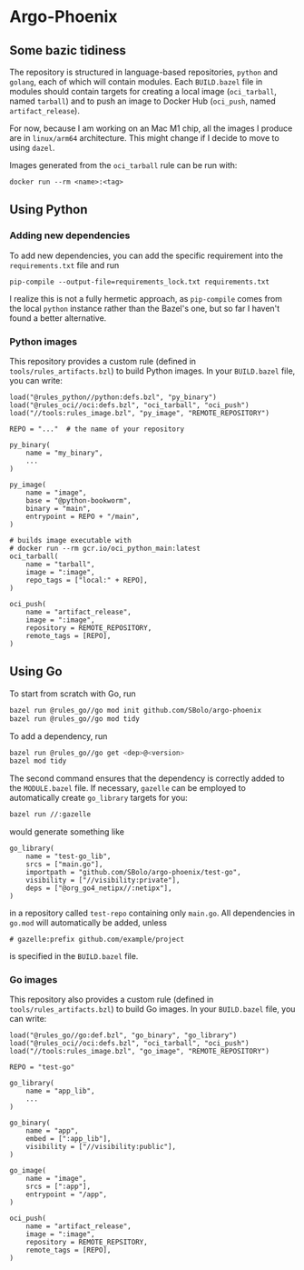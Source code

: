 # Argo-Phoenix

## Some bazic tidiness

The repository is structured in language-based repositories, `python` and `golang`, each of which will contain modules. Each `BUILD.bazel` file in modules should contain targets for creating a local image (`oci_tarball`, named `tarball`) and to push an image to Docker Hub (`oci_push`, named `artifact_release`).

For now, because I am working on an Mac M1 chip, all the images I produce are in `linux/arm64` architecture. This might change if I decide to move to using `dazel`.

Images generated from the `oci_tarball` rule can be run with:

```shell
docker run --rm <name>:<tag>
```

## Using Python

### Adding new dependencies

To add new dependencies, you can add the specific requirement into the `requirements.txt` file and run

```shell
pip-compile --output-file=requirements_lock.txt requirements.txt
```

I realize this is not a fully hermetic approach, as `pip-compile` comes from the local `python` instance rather than the Bazel's one, but so far I haven't found a better alternative.

### Python images

This repository provides a custom rule (defined in `tools/rules_artifacts.bzl`) to build Python images. In your `BUILD.bazel` file, you can write:

```starlark
load("@rules_python//python:defs.bzl", "py_binary")
load("@rules_oci//oci:defs.bzl", "oci_tarball", "oci_push")
load("//tools:rules_image.bzl", "py_image", "REMOTE_REPOSITORY")

REPO = "..."  # the name of your repository

py_binary(
    name = "my_binary",
    ...
)

py_image(
    name = "image",
    base = "@python-bookworm",
    binary = "main",
    entrypoint = REPO + "/main",
)

# builds image executable with 
# docker run --rm gcr.io/oci_python_main:latest
oci_tarball(
    name = "tarball",
    image = ":image",
    repo_tags = ["local:" + REPO],
)

oci_push(
    name = "artifact_release",
    image = ":image",
    repository = REMOTE_REPOSITORY,
    remote_tags = [REPO],
)
```

## Using Go

To start from scratch with Go, run

```bash
bazel run @rules_go//go mod init github.com/SBolo/argo-phoenix
bazel run @rules_go//go mod tidy
```

To add a dependency, run

```bash
bazel run @rules_go//go get <dep>@<version>
bazel mod tidy
```

The second command ensures that the dependency is correctly added to the `MODULE.bazel` file. If necessary, `gazelle` can be employed to automatically create `go_library` targets for you:

```bash
bazel run //:gazelle
```

would generate something like

```starlark
go_library(
    name = "test-go_lib",
    srcs = ["main.go"],
    importpath = "github.com/SBolo/argo-phoenix/test-go",
    visibility = ["//visibility:private"],
    deps = ["@org_go4_netipx//:netipx"],
)
```

in a repository called `test-repo` containing only `main.go`. All dependencies in `go.mod` will automatically be added, unless

```starlark
# gazelle:prefix github.com/example/project
```

is specified in the `BUILD.bazel` file.

### Go images

This repository also provides a custom rule (defined in `tools/rules_artifacts.bzl`) to build Go images. In your `BUILD.bazel` file, you can write:

```starlark
load("@rules_go//go:def.bzl", "go_binary", "go_library")
load("@rules_oci//oci:defs.bzl", "oci_tarball", "oci_push")
load("//tools:rules_image.bzl", "go_image", "REMOTE_REPOSITORY")

REPO = "test-go"

go_library(
    name = "app_lib",
    ...
)

go_binary(
    name = "app",
    embed = [":app_lib"],
    visibility = ["//visibility:public"],
)

go_image(
    name = "image",
    srcs = [":app"],
    entrypoint = "/app",
)

oci_push(
    name = "artifact_release",
    image = ":image",
    repository = REMOTE_REPSITORY,
    remote_tags = [REPO],
)
```
